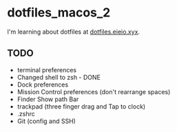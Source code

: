 # dotfiles_macos_2

I'm learning about dotfiles at [dotfiles.eieio.xyx](http://dotfiles.eieio.xyz).

## TODO
- terminal preferences
- Changed shell to zsh - DONE
- Dock preferences
- Mission Control preferences (don't rearrange spaces)
- Finder Show path Bar
- trackpad (three finger drag and Tap to clock)
- .zshrc
- Git (config and SSH)